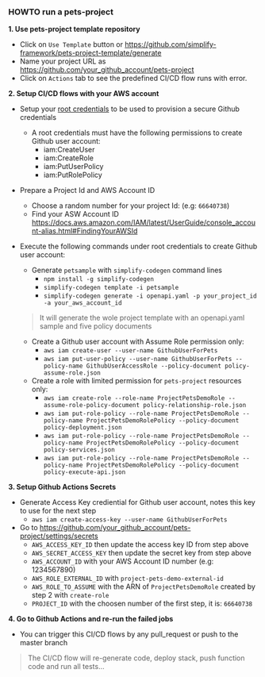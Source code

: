 ### HOWTO run a pets-project

**1. Use pets-project template repository**

- Click on `Use Template` button or https://github.com/simplify-framework/pets-project-template/generate
- Name your project URL as https://github.com/your_github_account/pets-project
- Click on `Actions` tab to see the predefined CI/CD flow runs with error.

**2. Setup CI/CD flows with your AWS account**

- Setup your [root credentials](https://docs.aws.amazon.com/sdk-for-java/v1/developer-guide/setup-credentials.html) to be used to provision a secure Github credentials 
  + A root credentials must have the following permissions to create Github user account:
    + iam:CreateUser
    + iam:CreateRole
    + iam:PutUserPolicy
    + iam:PutRolePolicy

- Prepare a Project Id and AWS Account ID
  + Choose a random number for your project Id: (e.g: `66640738`)
  + Find your ASW Account ID https://docs.aws.amazon.com/IAM/latest/UserGuide/console_account-alias.html#FindingYourAWSId

- Execute the following commands under root credentials to create Github user account:
  + Generate `petsample` with `simplify-codegen` command lines
    + `npm install -g simplify-codegen`
    + `simplify-codegen template -i petsample`
    + `simplify-codegen generate -i openapi.yaml -p your_project_id -a your_aws_account_id`
  
  > It will generate the wole project template with an openapi.yaml sample and five policy documents

  + Create a Github user account with Assume Role permission only:
    + `aws iam create-user --user-name GithubUserForPets`
    + `aws iam put-user-policy --user-name GithubUserForPets --policy-name GithubUserAccessRole --policy-document policy-assume-role.json` 
  + Create a role with limited permission for `pets-project` resources only:
    + `aws iam create-role --role-name ProjectPetsDemoRole --assume-role-policy-document policy-relationship-role.json`
    + `aws iam put-role-policy --role-name ProjectPetsDemoRole --policy-name ProjectPetsDemoRolePolicy --policy-document policy-deployment.json`
    + `aws iam put-role-policy --role-name ProjectPetsDemoRole --policy-name ProjectPetsDemoRolePolicy --policy-document policy-services.json`
    + `aws iam put-role-policy --role-name ProjectPetsDemoRole --policy-name ProjectPetsDemoRolePolicy --policy-document policy-execute-api.json`

**3. Setup Github Actions Secrets**

  + Generate Access Key crediential for Github user account, notes this key to use for the next step
    + `aws iam create-access-key --user-name GithubUserForPets`
  + Go to https://github.com/your_github_account/pets-project/settings/secrets
    + `AWS_ACCESS_KEY_ID` then update the access key ID from step above
    + `AWS_SECRET_ACCESS_KEY` then update the secret key from step above
    + `AWS_ACCOUNT_ID` with your AWS Account ID number (e.g: 1234567890)
    + `AWS_ROLE_EXTERNAL_ID` with `project-pets-demo-external-id`
    + `AWS_ROLE_TO_ASSUME` with the ARN of `ProjectPetsDemoRole` created by step 2 with `create-role`
    + `PROJECT_ID` with the choosen number of the first step, it is: `66640738`
      
**4. Go to Github Actions and re-run the failed jobs**

  + You can trigger this CI/CD flows by any pull_request or push to the master branch
  > The CI/CD flow will re-generate code, deploy stack, push function code and run all tests...
